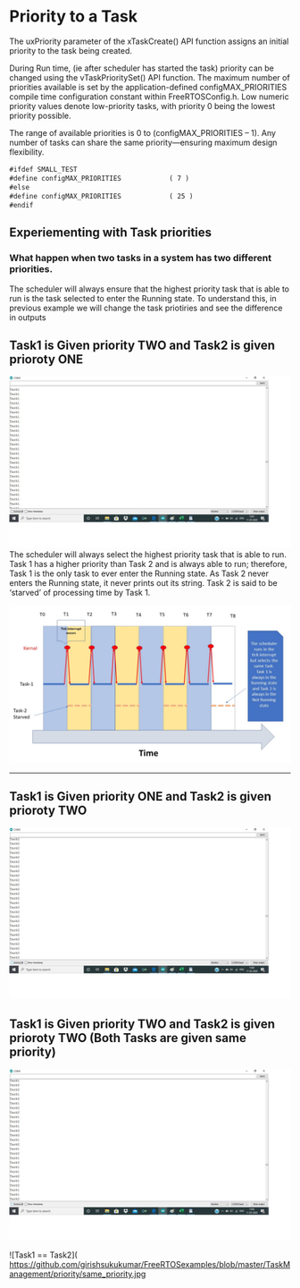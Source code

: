 # Priority to a Task
The uxPriority parameter of the xTaskCreate() API function assigns an initial priority to the task being created.  

During Run time, (ie after scheduler has started the task) priority can be changed using the vTaskPrioritySet() API function. 
The maximum number of priorities available is set by the application-defined configMAX_PRIORITIES compile time 
configuration constant within FreeRTOSConfig.h.  Low numeric priority values denote low-priority tasks,
with priority 0 being the lowest priority possible. 

The range of available priorities is 0 to (configMAX_PRIORITIES – 1).  Any number of tasks can share the same 
priority—ensuring maximum design flexibility. 

```
#ifdef SMALL_TEST
#define configMAX_PRIORITIES			( 7 )
#else
#define configMAX_PRIORITIES			( 25 )
#endif

```

## Experiementing with Task priorities
### What happen when two tasks in a system has two different priorities.

The scheduler will always ensure that the highest priority task that is able to run is the task selected to enter the Running state. 
To understand this, in previous example we will change the task priotiries and see the difference in outputs

## Task1 is Given priority TWO and Task2 is given prioroty ONE
![Task1 > Task2 ]( https://github.com/girishsukukumar/FreeRTOSexamples/blob/master/TaskManagement/priority/output.jpg
  "Logo Title Text 1") 
  The scheduler will always select the highest priority task that is able to run.  Task 1 has a higher priority than Task 2 and is always able to run; therefore, Task 1 is the only task to ever enter the Running state.  As Task 2 never enters the Running state, it never prints out its string.  Task 2 is said to be ‘starved’ of processing time by Task 1.  
  
    
![Task1 > Task2 ]( https://github.com/girishsukukumar/FreeRTOSexamples/blob/master/TaskManagement/priority/different_priority.jpg
  "Logo Title Text 1") 

  
 ___ 
  
## Task1 is Given priority ONE and Task2 is given prioroty TWO
![Task2 > Task1 ]( https://github.com/girishsukukumar/FreeRTOSexamples/blob/master/TaskManagement/priority/output2.jpg
  "Logo Title Text 1")
  
  
## Task1 is Given priority TWO and Task2 is given prioroty TWO (Both Tasks are given same priority)
![Task1 == Task2]( https://github.com/girishsukukumar/FreeRTOSexamples/blob/master/TaskManagement/priority/output3.jpg
  "Logo Title Text 1") 
  
![Task1 == Task2]( https://github.com/girishsukukumar/FreeRTOSexamples/blob/master/TaskManagement/priority/same_priority.jpg


